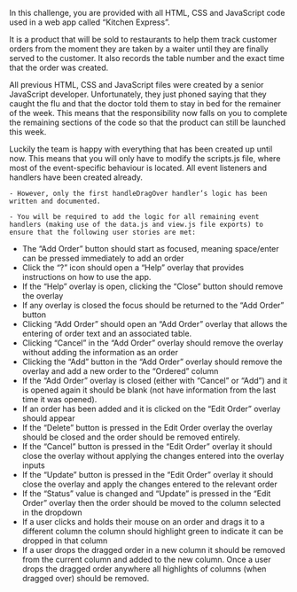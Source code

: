 In this challenge, you are provided with all HTML, CSS and JavaScript code used in a web app called “Kitchen Express”. 

It is a product that will be sold to restaurants to help them track customer orders from the moment they are taken by a waiter until they are finally served to the customer. It also records the table number and the exact time that the order was created. 

All previous HTML, CSS and JavaScript files were created by a senior JavaScript developer. Unfortunately, they just phoned saying that they caught the flu and that the doctor told them to stay in bed for the remainer of the week. This means that the responsibility now falls on you to complete the remaining sections of the code so that the product can still be launched this week. 

Luckily the team is happy with everything that has been created up until now. This means that you will only have to modify the scripts.js file, where most of the event-specific behaviour is located. All event listeners and handlers have been created already.

    - However, only the first handleDragOver handler’s logic has been written and documented. 
 
    - You will be required to add the logic for all remaining event handlers (making use of the data.js and view.js file exports) to ensure that the following user stories are met:

- The “Add Order” button should start as focused, meaning space/enter can be pressed immediately to add an order
- Click the “?” icon should open a “Help” overlay that provides instructions on how to use the app.
- If the “Help” overlay is open, clicking the “Close” button should remove the overlay
- If any overlay is closed the focus should be returned to the “Add Order” button
- Clicking “Add Order” should open an “Add Order” overlay that allows the entering of order text and an associated table.
- Clicking “Cancel” in the “Add Order” overlay should remove the overlay without adding the information as an order
- Clicking the “Add” button in the “Add Order” overlay should remove the overlay and add a new order to the “Ordered” column
- If the “Add Order” overlay is closed (either with “Cancel” or “Add”) and it is opened again it should be blank (not have information from the last time it was opened).
- If an order has been added and it is clicked on the “Edit Order” overlay should appear
- If the “Delete” button is pressed in the Edit Order overlay the overlay should be closed and the order should be removed entirely.
- If the “Cancel” button is pressed in the “Edit Order” overlay it should close the overlay without applying the changes entered into the overlay inputs
- If the “Update” button is pressed in the “Edit Order” overlay it should close the overlay and apply the changes entered to the relevant order
- If the “Status” value is changed and “Update” is pressed in the “Edit Order” overlay then the order should be moved to the column selected in the dropdown
- If a user clicks and holds their mouse on an order and drags it to a different column the column should highlight green to indicate it can be dropped in that column
- If a user drops the dragged order in a new column it should be removed from the current column and added to the new column.
Once a user drops the dragged order anywhere all highlights of columns (when dragged over) should be removed.